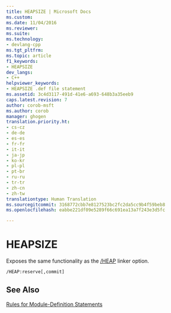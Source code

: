```yaml
---
title: HEAPSIZE | Microsoft Docs
ms.custom: 
ms.date: 11/04/2016
ms.reviewer: 
ms.suite: 
ms.technology:
- devlang-cpp
ms.tgt_pltfrm: 
ms.topic: article
f1_keywords:
- HEAPSIZE
dev_langs:
- C++
helpviewer_keywords:
- HEAPSIZE .def file statement
ms.assetid: 3c4d3117-491d-41e6-a693-648b3a35eeb9
caps.latest.revision: 7
author: corob-msft
ms.author: corob
manager: ghogen
translation.priority.ht:
- cs-cz
- de-de
- es-es
- fr-fr
- it-it
- ja-jp
- ko-kr
- pl-pl
- pt-br
- ru-ru
- tr-tr
- zh-cn
- zh-tw
translationtype: Human Translation
ms.sourcegitcommit: 3168772cbb7e8127523bc2fc2da5cc9b4f59beb8
ms.openlocfilehash: eabbe221df09e5289f66c691ea13a7f243e3d5fc

---
```

# HEAPSIZE
Exposes the same functionality as the [/HEAP](../../build/reference/heap-set-heap-size.md) linker option.  
  
```  
/HEAP:reserve[,commit]  
```  
  
## See Also  
 [Rules for Module-Definition Statements](../../build/reference/rules-for-module-definition-statements.md)


<!--HONumber=Jan17_HO2-->


